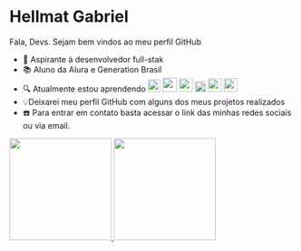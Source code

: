 # Hellmat Gabriel 
 Fala, Devs. Sejam bem vindos ao meu perfil GitHub 

- 🔭 Aspirante à desenvolvedor full-stak 
- 📚 Aluno da Alura e Generation Brasil
- 🔍 Atualmente estou aprendendo <img loading="lazy" src="https://cdn.jsdelivr.net/gh/devicons/devicon/icons/git/git-original.svg" width="22" height="22"/> <img src="https://cdn.jsdelivr.net/gh/devicons/devicon@latest/icons/css3/css3-original-wordmark.svg" width="25" heigth="25"/> <img loading="lazy" src="https://cdn.jsdelivr.net/gh/devicons/devicon@latest/icons/html5/html5-original-wordmark.svg" width="24" heigth="24"/> <img loading="lazy" src="https://cdn.jsdelivr.net/gh/devicons/devicon@latest/icons/javascript/javascript-original.svg" width="19" heigth="19"/> <img src="https://cdn.jsdelivr.net/gh/devicons/devicon@latest/icons/python/python-original.svg" width="24" heigth="24"/> <img src="https://cdn.jsdelivr.net/gh/devicons/devicon@latest/icons/githubcodespaces/githubcodespaces-original.svg" width="24" heigth="24"/>
- 💡Deixarei meu perfil GitHub com alguns dos meus projetos realizados
- ☎️ Para entrar em contato basta acessar o link das minhas redes sociais ou via email.

<div>
<a href="https://github.com/HellmatGa">
<img loading="lazy" height="180em" src="https://github-readme-stats.vercel.app/api/top-langs/?username=HellmatGa&layout=compact&langs_count=7&theme=dracula"/>
<img loading="lazy" height="180em" src="https://github-readme-stats.vercel.app/api?username=HellmatGa&show_icons=true&theme=dracula&include_all_commits=true&count_private=true"/>
</div>
